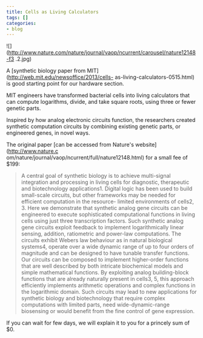 ```yaml
---
title: Cells as Living Calculators
tags: []
categories:
- blog
---
```

![](http://www.nature.com/nature/journal/vaop/ncurrent/carousel/nature12148-f3
.2.jpg)
<!--more-->

A [synthetic biology paper from MIT](http://web.mit.edu/newsoffice/2013/cells-
as-living-calculators-0515.html) is good starting point for our hardware
section.

>

MIT engineers have transformed bacterial cells into living calculators that
can compute logarithms, divide, and take square roots, using three or fewer
genetic parts.

Inspired by how analog electronic circuits function, the researchers created
synthetic computation circuits by combining existing genetic parts, or
engineered genes, in novel ways.

The original paper [can be accessed from Nature's website](http://www.nature.c
om/nature/journal/vaop/ncurrent/full/nature12148.html) for a small fee of
$199:

> A central goal of synthetic biology is to achieve multi-signal integration
and processing in living cells for diagnostic, therapeutic and biotechnology
applications1. Digital logic has been used to build small-scale circuits, but
other frameworks may be needed for efficient computation in the resource-
limited environments of cells2, 3. Here we demonstrate that synthetic analog
gene circuits can be engineered to execute sophisticated computational
functions in living cells using just three transcription factors. Such
synthetic analog gene circuits exploit feedback to implement logarithmically
linear sensing, addition, ratiometric and power-law computations. The circuits
exhibit Webers law behaviour as in natural biological systems4, operate over a
wide dynamic range of up to four orders of magnitude and can be designed to
have tunable transfer functions. Our circuits can be composed to implement
higher-order functions that are well described by both intricate biochemical
models and simple mathematical functions. By exploiting analog building-block
functions that are already naturally present in cells3, 5, this approach
efficiently implements arithmetic operations and complex functions in the
logarithmic domain. Such circuits may lead to new applications for synthetic
biology and biotechnology that require complex computations with limited
parts, need wide-dynamic-range biosensing or would benefit from the fine
control of gene expression.

If you can wait for few days, we will explain it to you for a princely sum of
$0.

